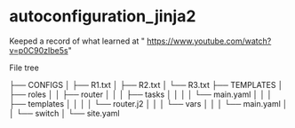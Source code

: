 # autoconfiguration_jinja2
Keeped a record of what  learned at " https://www.youtube.com/watch?v=p0C90zIbe5s"

File tree

├── CONFIGS
│   ├── R1.txt
│   ├── R2.txt
│   └── R3.txt
├── TEMPLATES
│   ├── roles
│   │   ├── router
│   │   │   ├── tasks
│   │   │   │   └── main.yaml
│   │   │   ├── templates
│   │   │   │   └── router.j2
│   │   │   └── vars
│   │   │       └── main.yaml
│   │   └── switch
│   └── site.yaml

